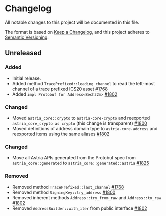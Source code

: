 <!-- markdownlint-disable no-duplicate-heading -->

# Changelog

All notable changes to this project will be documented in this file.

The format is based on [Keep a Changelog](https://keepachangelog.com/en/1.1.0/),
and this project adheres to [Semantic Versioning](https://semver.org/spec/v2.0.0.html).

## Unreleased

### Added

- Initial release.
- Added method `TracePrefixed::leading_channel` to read the left-most channel of
  a trace prefixed ICS20 asset [#1768](https://github.com/astriaorg/astria/pull/1768)
- Added `impl Protobuf for Address<Bech32m>` [#1802](https://github.com/astriaorg/astria/pull/1802)

### Changed

- Moved `astria_core::crypto` to `astria-core-crypto` and reexported
  `astria_core_crypto as crypto` (this change is transparent)
  [#1800](https://github.com/astriaorg/astria/pull/1800/)
- Moved definitions of address domain type to `astria-core-address` and
  reexported items using the same aliases [#1802](https://github.com/astriaorg/astria/pull/1802)

### Changed

- Move all Astria APIs generated from the Protobuf spec from `astria_core::generated`
  to `astria_core::generated::astria`
  [#1825](https://github.com/astriaorg/astria/pull/1825)

### Removed

- Removed method `TracePrefixed::last_channel` [#1768](https://github.com/astriaorg/astria/pull/1768)
- Removed method `SigningKey::try_address` [#1800](https://github.com/astriaorg/astria/pull/1800/)
- Removed inherent methods `Address::try_from_raw` and `Address::to_raw`
  [#1802](https://github.com/astriaorg/astria/pull/1802)
- Removed `AddressBuilder::with_iter` from public interface [#1802](https://github.com/astriaorg/astria/pull/1802)
